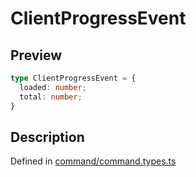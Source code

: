 
      
# ClientProgressEvent

<div class="api-docs__section" data-reactroot="">

## Preview

</div><div class="api-docs__preview type" data-reactroot="">

```ts
type ClientProgressEvent = {
  loaded: number; 
  total: number; 
}
```

</div><div class="api-docs__section" data-reactroot="">

## Description

</div><div class="api-docs__description" data-reactroot=""><span class="api-docs__do-not-parse">



</span></div><div class="api-docs__definition" data-reactroot="">

Defined in [command/command.types.ts](https://github.com/BetterTyped/hyper-fetch/blob/089b54eb/packages/core/src/command/command.types.ts#L21)

</div>
